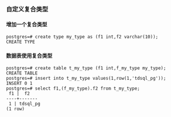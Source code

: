 ### 自定义复合类型

#### 增加一个复合类型

```
postgres=# create type my_type as (f1 int,f2 varchar(10));
CREATE TYPE
```



#### 数据表使用复合类型

```
postgres=# create table t_my_type (f1 int,f_my_type my_type);
CREATE TABLE
postgres=# insert into t_my_type values(1,row(1,'tdsql_pg'));
INSERT 0 1
postgres=# select f1,(f_my_type).f2 from t_my_type;
 f1 |  f2  
----+-------
 1 | tdsql_pg
(1 row)
 
```

